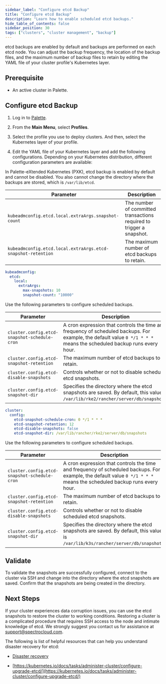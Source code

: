 ```yaml
---
sidebar_label: "Configure etcd Backup"
title: "Configure etcd Backup"
description: "Learn how to enable scheduled etcd backups."
hide_table_of_contents: false
sidebar_position: 30
tags: ["clusters", "cluster management", "backup"]
---
```


etcd backups are enabled by default and backups are performed on each etcd node. You can adjust the backup frequency, the location of the backup files, and the maximum number of backup files to retain by editing the YAML file of your cluster profile's Kubernetes layer.

## Prerequisite

- An active cluster in Palette.

## Configure etcd Backup

1. Log in to [Palette](https://console.spectrocloud.com).

2. From the **Main Menu**, select **Profiles**.

3. Select the profile you use to deploy clusters. And then, select the Kubernetes layer of your profile.

4. Edit the YAML file of your Kubernetes layer and add the following configurations. Depending on your Kubernetes distribution, different configuration parameters are available:

  <Tabs group="distribution">

  <TabItem value="PXK" label="PXK/PXK-E">

In Palette-eXtended Kubernetes (PXK), etcd backup is enabled by default and cannot be disabled. You also cannot change the directory where the backups are stored, which is `/var/lib/etcd`.

| Parameter                                                    | Description                                                          |
| ------------------------------------------------------------ | -------------------------------------------------------------------- |
| `kubeadmconfig.etcd.local.extraArgs.snapshot-count`          | The number of committed transactions required to trigger a snapshot. |
| `kubeadmconfig.etcd.local.extraArgs.etcd-snapshot-retention` | The maximum number of etcd backups to retain.                        |

```yaml
kubeadmconfig:
  etcd:
    local:
      extraArgs:
        max-snapshots: 10
        snapshot-count: "10000"
```

  </TabItem>

  <TabItem value="rke2">

Use the following parameters to configure scheduled backups.

| Parameter                                    | Description                                                                                                                                                           |
| -------------------------------------------- | --------------------------------------------------------------------------------------------------------------------------------------------------------------------- |
| `cluster.config.etcd-snapshot-schedule-cron` | A cron expression that controls the time and frequency of scheduled backups. For example, the default value `0 */1 * * *` means the scheduled backup runs every hour. |
| `cluster.config.etcd-snapshot-retention`     | The maximum number of etcd backups to retain.                                                                                                                         |
| `cluster.config.etcd-disable-snapshots`      | Controls whether or not to disable scheduled etcd snapshots.                                                                                                          |
| `cluster.config.etcd-snapshot-dir`           | Specifies the directory where the etcd snapshots are saved. By default, this value is `/var/lib/rke2/rancher/server/db/snapshots`.                                    |

```yaml
cluster:
  config:
    etcd-snapshot-schedule-cron: 0 */1 * * *
    etcd-snapshot-retention: 12
    etcd-disable-snapshots: false
    etcd-snapshot-dir: /var/lib/rancher/rke2/server/db/snapshots
```

  </TabItem>

  <TabItem value="k3s" label="K3S">

Use the following parameters to configure scheduled backups.

| Parameter                                    | Description                                                                                                                                                           |
| -------------------------------------------- | --------------------------------------------------------------------------------------------------------------------------------------------------------------------- |
| `cluster.config.etcd-snapshot-schedule-cron` | A cron expression that controls the time and frequency of scheduled backups. For example, the default value `0 */1 * * *` means the scheduled backup runs every hour. |
| `cluster.config.etcd-snapshot-retention`     | The maximum number of etcd backups to retain.                                                                                                                         |
| `cluster.config.etcd-disable-snapshots`      | Controls whether or not to disable scheduled etcd snapshots.                                                                                                          |
| `cluster.config.etcd-snapshot-dir`           | Specifies the directory where the etcd snapshots are saved. By default, this value is `/var/lib/k3s/rancher/server/db/snapshots`.                                     |

  </Tabs>

## Validate

To validate the snapshots are successfully configured, connect to the cluster via SSH and change into the directory where the etcd snapshots are saved. Confirm that the snapshots are being created in the directory.

## Next Steps

If your cluster experiences data corruption issues, you can use the etcd snapshots to restore the cluster to working conditions.
Restoring a cluster is a complicated procedure that requires SSH access to the node and intimate knowledge of etcd. We strongly suggest you contact us for assistance at support@spectrocloud.com.

The following is list of helpful resources that can help you understand disaster recovery for etcd:

- [Disaster recovery](https://etcd.io/docs/v3.5/op-guide/recovery/)

- [https://kubernetes.io/docs/tasks/administer-cluster/configure-upgrade-etcd/](https://kubernetes.io/docs/tasks/administer-cluster/configure-upgrade-etcd/)
